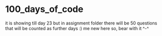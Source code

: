 # 100_days_of_code     
it is showing till day 23 but in assignment folder there will be 50 questions
that will be counted as further days :)
me new here so, bear with it ^-^
